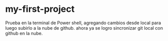 # my-first-project
Prueba en la terminal de Power shell, agregando cambios desde local para luego subirlo a la nube de github.
ahora ya se logro sincronizar git local con github en la nube.